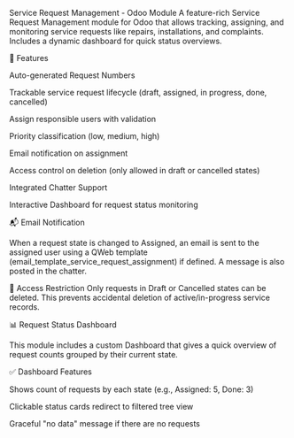 Service Request Management - Odoo Module
A feature-rich Service Request Management module for Odoo that allows tracking, assigning, and monitoring service requests like repairs, installations, and complaints. Includes a dynamic dashboard for quick status overviews.

🔧 Features

Auto-generated Request Numbers

Trackable service request lifecycle (draft, assigned, in progress, done, cancelled)

Assign responsible users with validation

Priority classification (low, medium, high)

Email notification on assignment

Access control on deletion (only allowed in draft or cancelled states)

Integrated Chatter Support

Interactive Dashboard for request status monitoring


📬 Email Notification

When a request state is changed to Assigned, an email is sent to the assigned user using a QWeb template (email_template_service_request_assignment) if defined. A message is also posted in the chatter.


🚫 Access Restriction
Only requests in Draft or Cancelled states can be deleted. This prevents accidental deletion of active/in-progress service records.



📊 Request Status Dashboard

This module includes a custom Dashboard that gives a quick overview of request counts grouped by their current state.

✅ Dashboard Features

Shows count of requests by each state (e.g., Assigned: 5, Done: 3)

Clickable status cards redirect to filtered tree view

Graceful "no data" message if there are no requests
